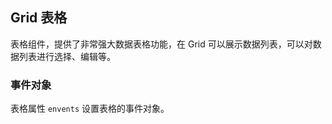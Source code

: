 <div class="demo-header">
<p class="overviewicon">
  <span class="wapi-list-form"/>
</p>

## Grid 表格

<nova-uxlink widget-name="Grid"></nova-uxlink>

表格组件，提供了非常强大数据表格功能，在 Grid 可以展示数据列表，可以对数据列表进行选择、编辑等。
</div>

### 事件对象

表格属性 `envents` 设置表格的事件对象。

<br>

<nova-demo-view link="grid/event/grid-events"></nova-demo-view>

<br>
